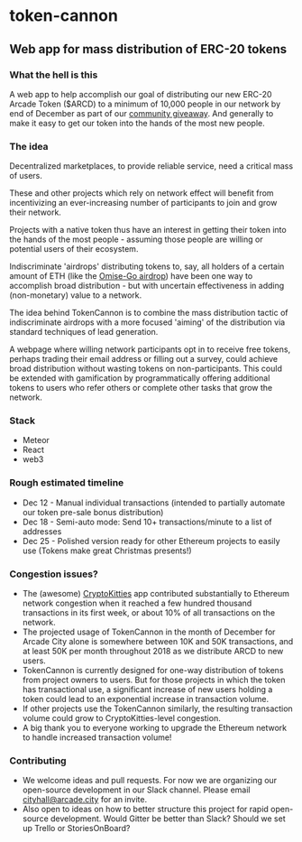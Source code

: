# token-cannon
## Web app for mass distribution of ERC-20 tokens

### What the hell is this
A web app to help accomplish our goal of distributing our new ERC-20 Arcade Token ($ARCD) to a minimum of 10,000 people in our network by end of December as part of our [community giveaway](https://blog.arcade.city/the-arcade-token-arcd-sale-and-community-giveaway-begins-now-8eca8a503de1). And generally to make it easy to get our token into the hands of the most new people. 

### The idea

Decentralized marketplaces, to provide reliable service, need a critical mass of users.

These and other projects which rely on network effect will benefit from incentivizing an ever-increasing number of participants to join and grow their network. 

Projects with a native token thus have an interest in getting their token into the hands of the most people - assuming those people are willing or potential users of their ecosystem.

Indiscriminate 'airdrops' distributing tokens to, say, all holders of a certain amount of ETH (like the [Omise-Go airdrop](https://www.omise.co/omisego-airdrop-update-3)) have been one way to accomplish broad distribution - but with uncertain effectiveness in adding (non-monetary) value to a network.

The idea behind TokenCannon is to combine the mass distribution tactic of indiscriminate airdrops with a more focused 'aiming' of the distribution via standard techniques of lead generation.

A webpage where willing network participants opt in to receive free tokens, perhaps trading their email address or filling out a survey, could achieve broad distribution without wasting tokens on non-participants. This could be extended with gamification by programmatically offering additional tokens to users who refer others or complete other tasks that grow the network.


### Stack

* Meteor
* React
* web3

### Rough estimated timeline
* Dec 12 - Manual individual transactions (intended to partially automate our token pre-sale bonus distribution)
* Dec 18 - Semi-auto mode: Send 10+ transactions/minute to a list of addresses
* Dec 25 - Polished version ready for other Ethereum projects to easily use (Tokens make great Christmas presents!)

### Congestion issues?
* The (awesome) [CryptoKitties](https://www.cryptokitties.co/) app contributed substantially to Ethereum network congestion when it reached a few hundred thousand transactions in its first week, or about 10% of all transactions on the network.
* The projected usage of TokenCannon in the month of December for Arcade City alone is somewhere between 10K and 50K transactions, and at least 50K per month throughout 2018 as we distribute ARCD to new users.
* TokenCannon is currently designed for one-way distribution of tokens from project owners to users. But for those projects in which the token has transactional use, a significant increase of new users holding a token could lead to an exponential increase in transaction volume.
* If other projects use the TokenCannon similarly, the resulting transaction volume could grow to CryptoKitties-level congestion.
* A big thank you to everyone working to upgrade the Ethereum network to handle increased transaction volume!

### Contributing
* We welcome ideas and pull requests. For now we are organizing our open-source development in our Slack channel. Please email cityhall@arcade.city for an invite.
* Also open to ideas on how to better structure this project for rapid open-source development. Would Gitter be better than Slack? Should we set up Trello or StoriesOnBoard?

